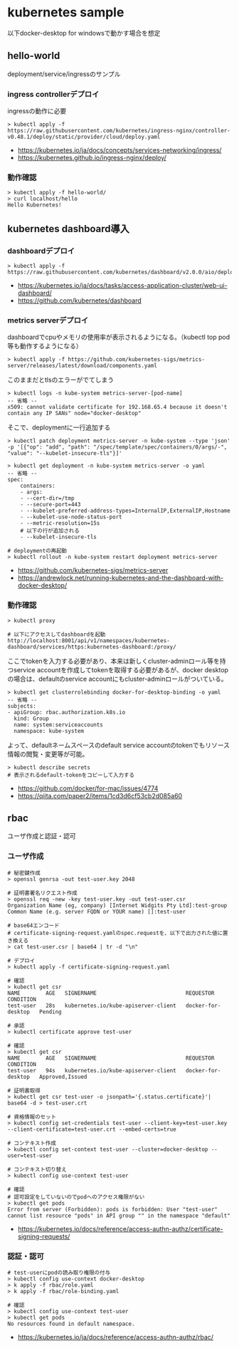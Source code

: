 # kubernetes sample

以下docker-desktop for windowsで動かす場合を想定

## hello-world

deployment/service/ingressのサンプル

### ingress controllerデプロイ

ingressの動作に必要

```
> kubectl apply -f https://raw.githubusercontent.com/kubernetes/ingress-nginx/controller-v0.48.1/deploy/static/provider/cloud/deploy.yaml
```

- https://kubernetes.io/ja/docs/concepts/services-networking/ingress/
- https://kubernetes.github.io/ingress-nginx/deploy/

### 動作確認

```
> kubectl apply -f hello-world/
> curl localhost/hello
Hello Kubernetes!
```

## kubernetes dashboard導入

### dashboardデプロイ

```
> kubectl apply -f https://raw.githubusercontent.com/kubernetes/dashboard/v2.0.0/aio/deploy/recommended.yaml
```

- https://kubernetes.io/ja/docs/tasks/access-application-cluster/web-ui-dashboard/
- https://github.com/kubernetes/dashboard

### metrics serverデプロイ

dashboardでcpuやメモリの使用率が表示されるようになる。（kubectl top pod等も動作するようになる）

```
> kubectl apply -f https://github.com/kubernetes-sigs/metrics-server/releases/latest/download/components.yaml
```

このままだとtlsのエラーがでてしまう

```
> kubectl logs -n kube-system metrics-server-[pod-name]
-- 省略 --
x509: cannot validate certificate for 192.168.65.4 because it doesn't contain any IP SANs" node="docker-desktop"
```

そこで、deploymentに一行追加する

```
> kubectl patch deployment metrics-server -n kube-system --type 'json' -p '[{"op": "add", "path": "/spec/template/spec/containers/0/args/-", "value": "--kubelet-insecure-tls"}]'

> kubectl get deployment -n kube-system metrics-server -o yaml
-- 省略 --
spec:
    containers:
    - args:
    - --cert-dir=/tmp
    - --secure-port=443
    - --kubelet-preferred-address-types=InternalIP,ExternalIP,Hostname
    - --kubelet-use-node-status-port
    - --metric-resolution=15s
    # 以下の行が追加される
    - --kubelet-insecure-tls

# deploymentの再起動
> kubectl rollout -n kube-system restart deployment metrics-server
```

- https://github.com/kubernetes-sigs/metrics-server
- https://andrewlock.net/running-kubernetes-and-the-dashboard-with-docker-desktop/

### 動作確認

```
> kubectl proxy

# 以下にアクセスしてdashboardを起動
http://localhost:8001/api/v1/namespaces/kubernetes-dashboard/services/https:kubernetes-dashboard:/proxy/
```

ここでtokenを入力する必要があり、本来は新しくcluster-adminロール等を持つservice accountを作成してtokenを取得する必要があるが、docker desktopの場合は、defaultのservice accountにもcluster-adminロールがついている。

```
> kubectl get clusterrolebinding docker-for-desktop-binding -o yaml
-- 省略 --
subjects:
- apiGroup: rbac.authorization.k8s.io
  kind: Group
  name: system:serviceaccounts
  namespace: kube-system
```

よって、defaultネームスペースのdefault service accountのtokenでもリソース情報の閲覧・変更等が可能。

```
> kubectl describe secrets
# 表示されるdefault-tokenをコピーして入力する
```

- https://github.com/docker/for-mac/issues/4774
- https://qiita.com/paper2/items/1cd3d6cf53cb2d085a60

## rbac

ユーザ作成と認証・認可

### ユーザ作成

```
# 秘密鍵作成
> openssl genrsa -out test-user.key 2048

# 証明書署名リクエスト作成
> openssl req -new -key test-user.key -out test-user.csr
Organization Name (eg, company) [Internet Widgits Pty Ltd]:test-group
Common Name (e.g. server FQDN or YOUR name) []:test-user

# base64エンコード
# certificate-signing-request.yamlのspec.requestを、以下で出力された値に置き換える
> cat test-user.csr | base64 | tr -d "\n"

# デプロイ
> kubectl apply -f certificate-signing-request.yaml

# 確認
> kubectl get csr
NAME        AGE   SIGNERNAME                            REQUESTOR            CONDITION
test-user   28s   kubernetes.io/kube-apiserver-client   docker-for-desktop   Pending

# 承認
> kubectl certificate approve test-user

# 確認
> kubectl get csr
NAME        AGE   SIGNERNAME                            REQUESTOR            CONDITION
test-user   94s   kubernetes.io/kube-apiserver-client   docker-for-desktop   Approved,Issued

# 証明書取得
> kubectl get csr test-user -o jsonpath='{.status.certificate}'| base64 -d > test-user.crt

# 資格情報のセット
> kubectl config set-credentials test-user --client-key=test-user.key --client-certificate=test-user.crt --embed-certs=true

# コンテキスト作成
> kubectl config set-context test-user --cluster=docker-desktop --user=test-user

# コンテキスト切り替え
> kubectl config use-context test-user

# 確認
# 認可設定をしていないのでpodへのアクセス権限がない
> kubectl get pods
Error from server (Forbidden): pods is forbidden: User "test-user" cannot list resource "pods" in API group "" in the namespace "default"
```

- https://kubernetes.io/docs/reference/access-authn-authz/certificate-signing-requests/

### 認証・認可

```
# test-userにpodの読み取り権限の付与
> kubectl config use-context docker-desktop
> k apply -f rbac/role.yaml
> k apply -f rbac/role-binding.yaml

# 確認
> kubectl config use-context test-user
> kubectl get pods
No resources found in default namespace.
```

- https://kubernetes.io/ja/docs/reference/access-authn-authz/rbac/
